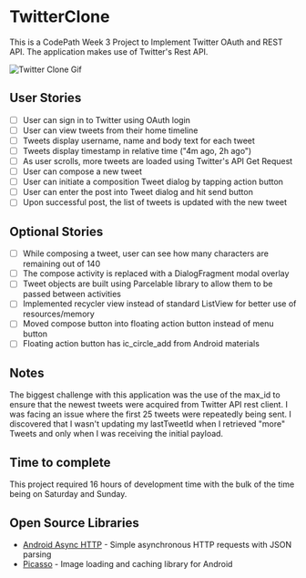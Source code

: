 # TwitterClone
This is a CodePath Week 3 Project to Implement Twitter OAuth and REST API. The application makes use of Twitter's Rest API. 

![Twitter Clone Gif](/TweetClone.gif "An animated image showing use.")

## User Stories

* [ ] User can sign in to Twitter using OAuth login
* [ ] User can view tweets from their home timeline
* [ ] Tweets display username, name and body text for each tweet
* [ ] Tweets display timestamp in relative time ("4m ago, 2h ago")
* [ ] As user scrolls, more tweets are loaded using Twitter's API Get Request
* [ ] User can compose a new tweet  
* [ ] User can initiate a composition Tweet dialog by tapping action button
* [ ] User can enter the post into Tweet dialog and hit send button
* [ ] Upon successful post, the list of tweets is updated with the new tweet

## Optional Stories  
* [ ] While composing a tweet, user can see how many characters are remaining out of 140
* [ ] The compose activity is replaced with a DialogFragment modal overlay
* [ ] Tweet objects are built using Parcelable library to allow them to be passed between activities
* [ ] Implemented recycler view instead of standard ListView for better use of resources/memory
* [ ] Moved compose button into floating action button instead of menu button
* [ ] Floating action button has ic_circle_add from Android materials

## Notes

The biggest challenge with this application was the use of the max_id to ensure that the newest tweets were acquired from Twitter API rest client. I was facing an issue where the first 25 tweets were repeatedly being sent. I discovered that I wasn't updating my lastTweetId when I retrieved "more" Tweets and only when I was receiving the initial payload.  

## Time to complete

This project required 16 hours of development time with the bulk of the time being on Saturday and Sunday.  

## Open Source Libraries

- [Android Async HTTP](https://github.com/loopj/android-async-http) - Simple asynchronous HTTP requests with JSON parsing
- [Picasso](http://square.github.io/picasso/) - Image loading and caching library for Android